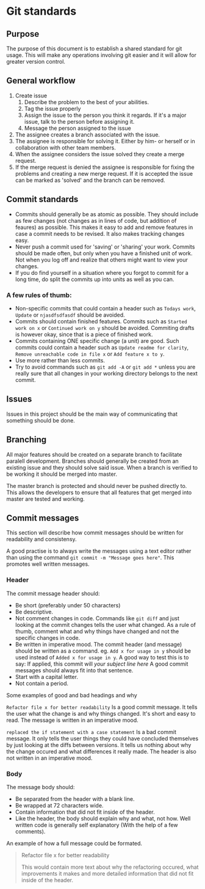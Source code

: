 # Git standards

## Purpose
The purpose of this document is to establish a shared standard for git usage.
This will make any operations involving git easier and it will allow for greater version control.

## General workflow
1. Create issue
	1. Describe the problem to the best of your abilities.
	2. Tag the issue properly
	3. Assign the issue to the person you think it regards. If it's a major issue, talk to the person before assigning it.
	4. Message the person assigned to the issue
2. The assignee creates a branch associated with the issue.
3. The assignee is responsible for solving it. Either by him- or herself or in collaboration with other team members.
4. When the assignee considers the issue solved they create a merge request.
5. If the merge request is denied the assignee is responsible for fixing the problems and creating a new merge request. If it is accepted the issue can be marked as 'solved' and the branch can be removed.

## Commit standards
* Commits should generally be as atomic as possible. They should include as few changes (not changes as in lines of code, but addition of feaures) as possible. This makes it easy to add and remove features in case a commit needs to be revised. It also makes tracking changes easy.
* Never push a commit used for 'saving' or 'sharing' your work. Commits should be made often, but only when you have a finished unit of work. Not when you log off and realize that others might want to view your changes. 
* If you do find yourself in a situation where you forgot to commit for a long time, do split the commits up into units as well as you can.

### A few rules of thumb:
* Non-specific commits that could contain a header such as `Todays work`, `Update` or `njasdfsdfasdf` should be avoided.
* Commits should contain finished features. Commits such as `Started work on x` or `Continued work on y` should be avoided. Commiting drafts is however okay, since that is a piece of finished work.
* Commits containing ONE specific change (a unit) are good. Such commits could contain a header such as `Update readme for clarity`, `Remove unreachable code in file x` or `Add feature x to y`. 
* Use more rather than less commits.
* Try to avoid commands such as `git add -A` or `git add *` unless you are really sure that all changes in your working directory belongs to the next commit.

## Issues
Issues in this project should be the main way of communicating that something should be done. 

## Branching
All major features should be created on a separate branch to facilitate paralell development. Branches should generally be created from an existing issue and they should solve said issue. When a branch is verified to be working it should be merged into master.

The master branch is protected and should never be pushed directly to. This allows the developers to ensure that all features that get merged into master are tested and working. 

## Commit messages
This section will describe how commit messages should be written for readability and consistensy.

A good practise is to always write the messages using a text editor rather than using the command `git commit -m "Message goes here"`.
This promotes well written messages.

### Header
The commit message header should:
* Be short (preferably under 50 characters)
* Be descriptive.
* Not comment changes in code. Commands like `git diff` and just looking at the commit changes tells the user what changed. As a rule of thumb, comment what and why things have changed and not the specific changes in code.
* Be written in imperative mood. The commit header (and message) should be written as a command. eg. `Add x for usage in y` should be used instead of `Added x for usage in y`.
A good way to test this is to say: If applied, this commit will *your subject line here*
A good commit messages should always fit into that sentence.
* Start with a capital letter.
* Not contain a period.

Some examples of good and bad headings and why

`Refactor file x for better readability` 
Is a good commit message. It tells the user what the change is and why things changed. It's short and easy to read. The message is written in an imperative mood.

`replaced the if statement with a case statement` 
Is a bad commit message. It only tells the user things they could have concluded themselves by just looking at the diffs between versions. It tells us nothing about why the change occured and what differences it really made. The header is also not written in an imperative mood.

### Body
The message body should:
* Be separated from the header with a blank line.
* Be wrapped at 72 characters wide.
* Contain information that did not fit inside of the header.
* Like the header, the body should explain why and what, not how. Well written code is generally self explanatory (With the help of a few comments).

An example of how a full message could be formated.
> Refactor file x for better readability
> 
> This would contain more text about why the refactoring occured, what
> improvements it makes and more detailed information that did not fit
> inside of the header.

